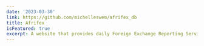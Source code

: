 ```yaml
---
date: '2023-03-30'
link: https://github.com/michelleswem/afrifex_db
title: Afrifex
isFeatured: true
excerpt: A website that provides daily Foreign Exchange Reporting Service designed to meet the needs of individuals who need rates for different currencies.
---
```

